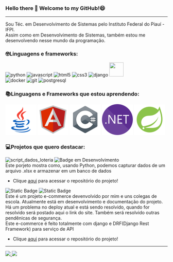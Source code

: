 ### Hello there 👋 Welcome to my GitHub!😄
---
Sou Téc. em Desenvolvimento de Sistemas pelo Instituto Federal do Piauí - IFPI.  
Assim como em Desenvolvimento de Sistemas, também estou me desenvolvendo nesse mundo da programação.  

### 🤓Linguagens e frameworks:  
![python](https://img.shields.io/badge/python-%233776AB?style=for-the-badge&logo=python&logoColor=yellow)
![javascript](https://img.shields.io/badge/javascript-%23F7DF1E?style=for-the-badge&logo=javascript&logoColor=black)
![html5](https://img.shields.io/badge/html5-%23E34F26?style=for-the-badge&logo=html5&logoColor=black)
![css3](https://img.shields.io/badge/css3-%231572B6?style=for-the-badge&logo=css3&logoColor=black)
![django](https://img.shields.io/badge/django-%23092E20?style=for-the-badge&logo=django)
[<img src="https://cdn.jsdelivr.net/gh/devicons/devicon@latest/icons/djangorest/djangorest-line.svg" style="width:44px; height:44px"/>](https://www.django-rest-framework.org/)  
![docker](https://img.shields.io/badge/docker-%232496ED?style=for-the-badge&logo=docker&logoColor=black)
![git](https://img.shields.io/badge/git-%23F05032?style=for-the-badge&logo=git&logoColor=black)
![postgresql](https://img.shields.io/badge/postgresql-%234169E1?style=for-the-badge&logo=postgresql&logoColor=white)  
### :books:Linguagens e Frameworks que estou aprendendo:  
[<img src="svg/java.svg" alt="">](https://docs.oracle.com/en/java/)
[<img src="svg/angular.svg" alt="">](https://angular.io/docs)
[<img src="svg/csharp.svg" alt="">](https://learn.microsoft.com/pt-br/dotnet/csharp/)
[<img src="svg/dotnet.svg" alt="">](https://learn.microsoft.com/en-us/dotnet/)
[<img src="svg/springboot.svg" alt="">](https://docs.spring.io/spring-boot/docs/current/reference/htmlsingle/)
### :computer:Projetos que quero destacar:
![script_dados_loteria](https://img.shields.io/badge/script_dados_loteria-%234169E1?style=for-the-badge)
![Badge em Desenvolvimento](http://img.shields.io/static/v1?label=STATUS&message=CONCLUÍDO&color=GREEN&style=for-the-badge)  
Este porjeto mostra como, usando Python, podemos capturar dados de um arquivo .xlsx e armazenar em um banco de dados  
* Clique [aqui](https://github.com/SrJohn369/Scripts-Dados-Loteria) para acessar o repositório do projeto!  
  
![Static Badge](https://img.shields.io/badge/campus_store-%234169E1?style=for-the-badge)
![Static Badge](https://img.shields.io/badge/status-em_desenvolvimento-blue?style=for-the-badge&labelColor=grey)  
Este é um projeto e-commerce devenvolvido por mim e uns colegas de escola. Atualmente está em desenvolvimento e documentação do projeto.  
Há um problema no deploy atual e está sendo resolvido, quando for resolvido será postado aqui o link do site. Também será resolvido outras pendênicas de segurança.  
Este e-commerce é feito totalmente com django e DRF(Django Rest Framework) para serviço de API  
* Clique [aqui](https://github.com/SrJohn369/campus-store/tree/main) para acessar o repositório do projeto!
----
<div>
  <a href="https://github.com/SrJohn369">
  <img loading="lazy" height="180em" src="https://github-readme-stats.vercel.app/api/top-langs/?username=SrJohn369&layout=compact&langs_count=7&theme=codeSTACKr"/>
  <img loading="lazy" height="180em" src="https://github-readme-stats.vercel.app/api?username=SrJohn369&show_icons=true&theme=codeSTACKr&include_all_commits=true&count_private=true"/>
</div>
